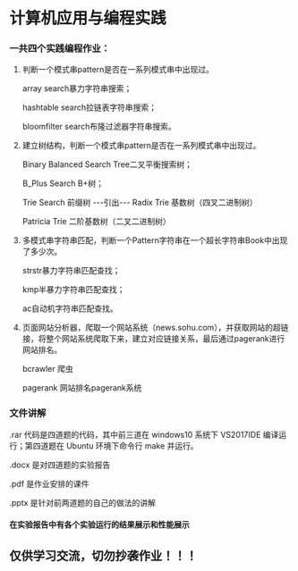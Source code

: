 # 计算机应用与编程实践
### 一共四个实践编程作业：
  1. 判断一个模式串pattern是否在一系列模式串中出现过。

        array search暴力字符串搜索；
      
        hashtable search拉链表字符串搜索；
      
        bloomfilter search布隆过滤器字符串搜索。
      
  2. 建立树结构，判断一个模式串pattern是否在一系列模式串中出现过。

        Binary Balanced Search Tree二叉平衡搜索树；
      
        B_Plus Search B+树；
      
        Trie Search 前缀树 ---引出--- Radix Trie 基数树（四叉二进制树）
      
        Patricia Trie 二阶基数树（二叉二进制树）
      
  3. 多模式串字符串匹配，判断一个Pattern字符串在一个超长字符串Book中出现了多少次。

        strstr暴力字符串匹配查找；
      
        kmp半暴力字符串匹配查找；
            
        ac自动机字符串匹配查找。
      
  4. 页面网站分析器，爬取一个网站系统（news.sohu.com），并获取网站的超链接，将整个网站系统爬取下来，建立对应链接关系，最后通过pagerank进行网站排名。

        bcrawler 爬虫
      
        pagerank 网站排名pagerank系统
      
      
### 文件讲解
  .rar 代码是四道题的代码，其中前三道在 windows10 系统下 VS2017IDE 编译运行；第四道题在 Ubuntu 环境下命令行 make 并运行。

  .docx 是对四道题的实验报告

  .pdf 是作业安排的课件

  .pptx 是针对前两道题的自己的做法的讲解


#### 在实验报告中有各个实验运行的结果展示和性能展示


## 仅供学习交流，切勿抄袭作业！！！

